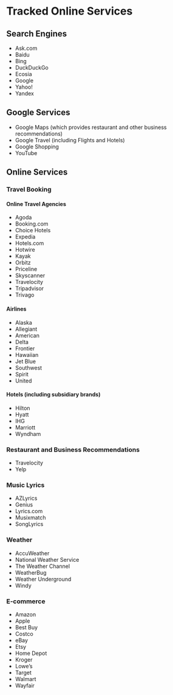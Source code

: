 # Tracked Online Services

## Search Engines
- Ask.com
- Baidu
- Bing
- DuckDuckGo
- Ecosia
- Google
- Yahoo!
- Yandex

## Google Services
- Google Maps (which provides restaurant and other business recommendations)
- Google Travel (including Flights and Hotels)
- Google Shopping
- YouTube

## Online Services

### Travel Booking

#### Online Travel Agencies
- Agoda
- Booking.com
- Choice Hotels
- Expedia
- Hotels.com
- Hotwire
- Kayak
- Orbitz
- Priceline
- Skyscanner
- Travelocity
- Tripadvisor
- Trivago

#### Airlines
- Alaska
- Allegiant
- American
- Delta
- Frontier
- Hawaiian
- Jet Blue
- Southwest
- Spirit
- United

#### Hotels (including subsidiary brands)
- Hilton
- Hyatt
- IHG
- Marriott
- Wyndham





### Restaurant and Business Recommendations
- Travelocity
- Yelp

### Music Lyrics
- AZLyrics
- Genius
- Lyrics.com
- Musixmatch
- SongLyrics

### Weather
- AccuWeather
- National Weather Service
- The Weather Channel
- WeatherBug
- Weather Underground
- Windy

### E-commerce
- Amazon
- Apple
- Best Buy
- Costco
- eBay
- Etsy
- Home Depot
- Kroger
- Lowe’s
- Target
- Walmart
- Wayfair

